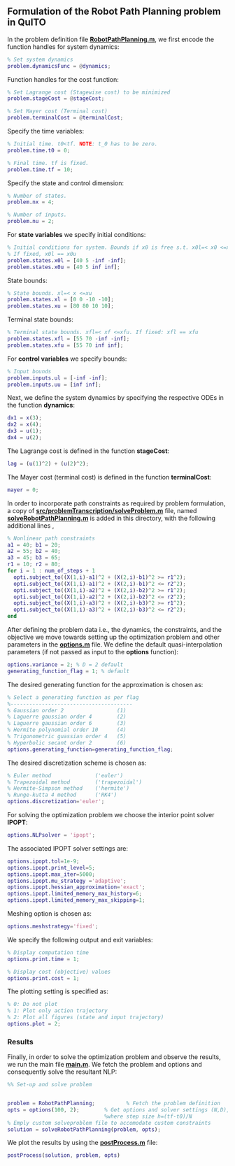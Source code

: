 ## Formulation of the Robot Path Planning problem in QuITO 
In the problem definition file [**RobotPathPlanning.m**](https://github.com/Gdarthsid/QuITO-Version-1/blob/main/examples/Robot%20Path%20Planning/RobotPathPlanning.m), we first encode the function handles for system dynamics:
```matlab
% Set system dynamics
problem.dynamicsFunc = @dynamics;
```
Function handles for the cost function:  
```matlab
% Set Lagrange cost (Stagewise cost) to be minimized
problem.stageCost = @stageCost;

% Set Mayer cost (Terminal cost)
problem.terminalCost = @terminalCost;
```
Specify the time variables:
```matlab
% Initial time. t0<tf. NOTE: t_0 has to be zero.
problem.time.t0 = 0; 

% Final time. tf is fixed.
problem.time.tf = 10;
```
Specify the state and control dimension:
```matlab
% Number of states.
problem.nx = 4;

% Number of inputs.
problem.nu = 2;
```
For **state variables** we specify initial conditions: 
```matlab
% Initial conditions for system. Bounds if x0 is free s.t. x0l=< x0 <=x0u
% If fixed, x0l == x0u
problem.states.x0l = [40 5 -inf -inf]; 
problem.states.x0u = [40 5 inf inf]; 
```
State bounds:
```matlab
% State bounds. xl=< x <=xu
problem.states.xl = [0 0 -10 -10];
problem.states.xu = [80 80 10 10];
```
Terminal state bounds:
```matlab
% Terminal state bounds. xfl=< xf <=xfu. If fixed: xfl == xfu
problem.states.xfl = [55 70 -inf -inf]; 
problem.states.xfu = [55 70 inf inf];
```
For **control variables** we specify bounds:
```matlab
% Input bounds
problem.inputs.ul = [-inf -inf];
problem.inputs.uu = [inf inf];
```
Next, we define the system dynamics by specifying the respective ODEs in the function **dynamics**: 
```matlab
dx1 = x(3);
dx2 = x(4);
dx3 = u(1);
dx4 = u(2);
```
The Lagrange cost is defined in the function **stageCost**:
```matlab
lag = (u(1)^2) + (u(2)^2);
```
The Mayer cost (terminal cost) is defined in the function **terminalCost**:
```matlab
mayer = 0;
```
In order to incorporate path constraints as required by problem formulation, a copy of [**src/problemTranscription/solveProblem.m**](https://github.com/Gdarthsid/QuITO-Version-1/blob/main/src/problemTranscription/solveProblem.m) file, named [**solveRobotPathPlanning.m**](https://github.com/Gdarthsid/QuITO-Version-1/blob/main/examples/Robot%20Path%20Planning/solveRobotPathPlanning.m)  is added in this directory, with the following additional lines , 
```matlab
% Nonlinear path constraints
a1 = 40; b1 = 20;
a2 = 55; b2 = 40;
a3 = 45; b3 = 65;
r1 = 10; r2 = 80;
for i = 1 : num_of_steps + 1
  opti.subject_to((X(1,i)-a1)^2 + (X(2,i)-b1)^2 >= r1^2);
  opti.subject_to((X(1,i)-a1)^2 + (X(2,i)-b1)^2 <= r2^2);
  opti.subject_to((X(1,i)-a2)^2 + (X(2,i)-b2)^2 >= r1^2);
  opti.subject_to((X(1,i)-a2)^2 + (X(2,i)-b2)^2 <= r2^2);
  opti.subject_to((X(1,i)-a3)^2 + (X(2,i)-b3)^2 >= r1^2);
  opti.subject_to((X(1,i)-a3)^2 + (X(2,i)-b3)^2 <= r2^2);
end
```

After defining the problem data i.e., the dynamics, the constraints, and the objective we move towards setting up the optimization problem and other parameters in the  [**options.m**](https://github.com/Gdarthsid/QuITO-Version-1/blob/main/examples/Robot%20Path%20Planning/options.m) file. 
We define the default quasi-interpolation parameters (if not passed as input to the **options** function):
```matlab
options.variance = 2; % D = 2 default
generating_function_flag = 1; % default
```
The desired generating function for the approximation is chosen as: 
```matlab
% Select a generating function as per flag
%---------------------------------------
% Gaussian order 2                 (1)
% Laguerre gaussian order 4        (2) 
% Laguerre gaussian order 6        (3) 
% Hermite polynomial order 10      (4)
% Trigonometric guassian order 4   (5)
% Hyperbolic secant order 2        (6) 
options.generating_function=generating_function_flag;
```
The desired discretization scheme is chosen as: 
```matlab
% Euler method              ('euler')
% Trapezoidal method        ('trapezoidal') 
% Hermite-Simpson method    ('hermite') 
% Runge-kutta 4 method      ('RK4')
options.discretization='euler';
```
For solving the optimization problem we choose the interior point solver **IPOPT**:
```matlab
options.NLPsolver = 'ipopt';
```
The associated IPOPT solver settings are:
```matlab
options.ipopt.tol=1e-9;
options.ipopt.print_level=5;
options.ipopt.max_iter=5000;
options.ipopt.mu_strategy ='adaptive';
options.ipopt.hessian_approximation='exact';
options.ipopt.limited_memory_max_history=6;
options.ipopt.limited_memory_max_skipping=1;
```
Meshing option is chosen as:
```matlab
options.meshstrategy='fixed';
```
We specify the following output and exit variables:
```matlab
% Display computation time
options.print.time = 1;

% Display cost (objective) values
options.print.cost = 1;
```
The plotting setting is specified as:
```matlab
% 0: Do not plot
% 1: Plot only action trajectory
% 2: Plot all figures (state and input trajectory)
options.plot = 2;
```
### Results
Finally, in order to solve the optimization problem and observe the results, we run the main file [**main.m**](https://github.com/Gdarthsid/QuITO-Version-1/blob/main/examples/Robot%20Path%20Planning/main.m).
We fetch the problem and options and consequently solve the resultant NLP:
```matlab
%% Set-up and solve problem


problem = RobotPathPlanning;          % Fetch the problem definition
opts = options(100, 2);        % Get options and solver settings (N,D),
                               %where step size h=(tf-t0)/N
% Emply custom solveproblem file to accomodate custom constraints
solution = solveRobotPathPlanning(problem, opts);
```
We plot the results by using the [**postProcess.m**](https://github.com/Gdarthsid/QuITO-Version-1/blob/main/examples/Robot%20Path%20Planning/postProcess.m) file:
```matlab
postProcess(solution, problem, opts)
```



